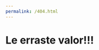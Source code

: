 ```yaml
---
permalink: /404.html
---
```


<!DOCTYPE html>
<html lang="en">
<head>
    <meta charset="UTF-8">
    <meta name="viewport" content="width=device-width, initial-scale=1.0">
    <link href="https://cdn.jsdelivr.net/npm/bootstrap@5.3.3/dist/css/bootstrap.min.css" 
    rel="stylesheet" 
    integrity="sha384-QWTKZyjpPEjISv5WaRU9OFeRpok6YctnYmDr5pNlyT2bRjXh0JMhjY6hW+ALEwIH" 
    crossorigin="anonymous">
<link rel="stylesheet" href="../css/styles.css">
    <meta name="description" content="Página de error del sitio de la agencia de viajes Tu viaje soñado">
    <title>ERROR 404</title>
</head>
<body>
    <h1>Le erraste valor!!!</h1>
</body>
</html>
